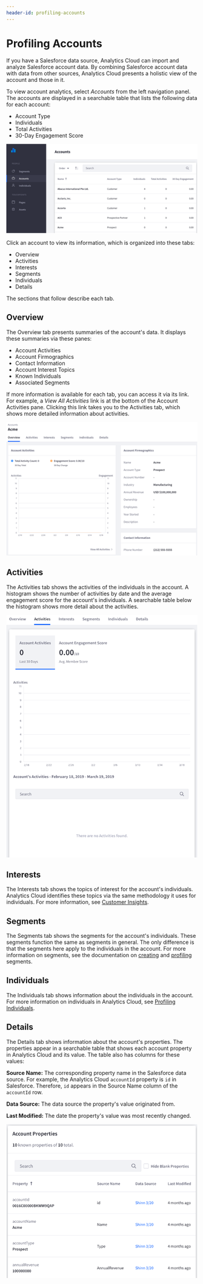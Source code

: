 ```yaml
---
header-id: profiling-accounts
---
```


# Profiling Accounts

If you have a Salesforce data source, Analytics Cloud can import and analyze 
Salesforce account data. By combining Salesforce account data with data from 
other sources, Analytics Cloud presents a holistic view of the account and those 
in it. 

To view account analytics, select *Accounts* from the left navigation panel. The 
accounts are displayed in a searchable table that lists the following data for 
each account: 

-   Account Type
-   Individuals
-   Total Activities
-   30-Day Engagement Score

![Figure 1: The Accounts tab lists the Salesforce accounts imported in Analytics Cloud.](../../images/accounts.png)

Click an account to view its information, which is organized into these tabs: 

-   Overview
-   Activities
-   Interests
-   Segments
-   Individuals
-   Details

The sections that follow describe each tab. 

## Overview

The Overview tab presents summaries of the account's data. It displays these 
summaries via these panes: 

-   Account Activities
-   Account Firmographics
-   Contact Information
-   Account Interest Topics
-   Known Individuals
-   Associated Segments

If more information is available for each tab, you can access it via its link. For 
example, a *View All Activities* link is at the bottom of the Account Activities 
pane. Clicking this link takes you to the Activities tab, which shows more 
detailed information about activities. 

![Figure 2: The Overview tab displays summaries of the account's data.](../../images/accounts-overview.png)

## Activities

The Activities tab shows the activities of the individuals in the account. A 
histogram shows the number of activities by date and the average engagement 
score for the account's individuals. A searchable table below the histogram 
shows more detail about the activities. 

![Figure 3: The Activities tab displays data on activities of the account's individuals.](../../images/accounts-activities.png)

## Interests

The Interests tab shows the topics of interest for the account's individuals. 
Analytics Cloud identifies these topics via the same methodology it uses for 
individuals. For more information, see 
[Customer Insights](https://help.liferay.com/hc/en-us/articles/360006947951-Customer-Insights). 

## Segments

The Segments tab shows the segments for the account's individuals. These 
segments function the same as segments in general. The only difference is that 
the segments here apply to the individuals in the account. For more information 
on segments, see the documentation on 
[creating](https://help.liferay.com/hc/en-us/articles/360006947671-Creating-Segments) 
and 
[profiling](https://help.liferay.com/hc/en-us/articles/360006947851-Profiling-Segments) 
segments. 

## Individuals

The Individuals tab shows information about the individuals in the account. For 
more information on individuals in Analytics Cloud, see 
[Profiling Individuals](https://help.liferay.com/hc/en-us/articles/360006946171-Profiling-Individuals).

## Details

The Details tab shows information about the account's properties. The properties 
appear in a searchable table that shows each account property in Analytics Cloud 
and its value. The table also has columns for these values: 

**Source Name:** The corresponding property name in the Salesforce data source. 
For example, the Analytics Cloud `accountId` property is `id` in Salesforce. 
Therefore, `id` appears in the Source Name column of the `accountId` row. 

**Data Source:** The data source the property's value originated from. 

**Last Modified:** The date the property's value was most recently changed. 

![Figure 4: The Details tab contains a searchable table that shows the account's properties and their values.](../../images/salesforce-accounts-details.png)
